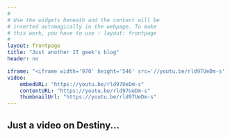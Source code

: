 ```yaml
---
#
# Use the widgets beneath and the content will be
# inserted automagically in the webpage. To make
# this work, you have to use › layout: frontpage
#
layout: frontpage
title: "Just another IT geek's blog"
header: no

iframe: "<iframe width='970' height='546' src='//youtu.be/rld97UeDm-s' frameborder='0' allowfullscreen></iframe>"
video:
    embedURL: "https://youtu.be/rld97UeDm-s"
    contentURL: "https://youtu.be/rld97UeDm-s"
    thumbnailUrl: "https://youtu.be/rld97UeDm-s"
---
```


## Just a video on Destiny...